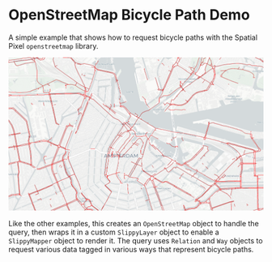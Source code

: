 # OpenStreetMap Bicycle Path Demo

A simple example that shows how to request bicycle paths with the Spatial Pixel
`openstreetmap` library.

![](OSM-bicycles.png)

Like the other examples, this creates an `OpenStreetMap` object to handle the query, then
wraps it in a custom `SlippyLayer` object to enable a `SlippyMapper` object to render it.
The query uses `Relation` and `Way` objects to request various data tagged in various
ways that represent bicycle paths.